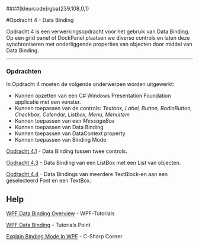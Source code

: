 ####[kleurcode]rgba(239,108,0,1)

#Opdracht 4 - Data Binding

Opdracht 4 is een verwerkingsopdracht voor het gebruik van Data Binding. Op een grid panel of DockPanel plaatsen we diverse controls en laten deze synchroniseren met onderliggende properties van objecten door middel van Data Binding.

------
### Opdrachten

In Opdracht 4 moeten de volgende onderwerpen worden uitgewerkt:


- Kunnen opzetten van een C# Windows Presentation Foundation applicatie met een venster.
- Kunnen toepassen van de controls:  *Textbox, Label, Button, RadioButton, Checkbox, Calendar, Listbox,  Menu, MenuItem*
- Kunnen toepassen van een *MessageBox*
- Kunnen toepassen van Data Binding 
- Kunnen toepassen van DataContext property
- Kunnen toepassen van Binding Mode



[Opdracht 4.1](https://elo.kw1c.nl/CMS/Studie/811%20ICT-Academie/811%20VakkenInhoud/%5BB.07%20CSh%5D%20C%20Sharp/25187%20%C2%A0%20Applicatie-%20en%20mediaontwikkelaar/Periode%2009/Productie/02.%20Opdrachten/Opdracht%20WPF%204.1.pdf) - Data Binding tussen twee controls.

<!--[Opdracht 4.2]() - Data Binding tussen een control en een object property
-->
[Opdracht 4.3](https://elo.kw1c.nl/CMS/Studie/811%20ICT-Academie/811%20VakkenInhoud/%5BB.07%20CSh%5D%20C%20Sharp/25187%20%C2%A0%20Applicatie-%20en%20mediaontwikkelaar/Periode%2009/Productie/02.%20Opdrachten/Opdracht%20WPF%204.3.pdf) - Data Binding van een ListBox met een List van objecten.

[Opdracht 4.4](https://elo.kw1c.nl/CMS/Studie/811%20ICT-Academie/811%20VakkenInhoud/%5BB.07%20CSh%5D%20C%20Sharp/25187%20%C2%A0%20Applicatie-%20en%20mediaontwikkelaar/Periode%2009/Productie/02.%20Opdrachten/Opdracht%20WPF%204.4.pdf) - Data Bindings van meerdere TextBlock-en aan een geselecteerd Font en een TextBox.

## Help

[WPF Data Binding Overview](https://www.wpftutorial.net/DataBindingOverview.html) - WPF-Tutorials

[WPF Data Binding](https://www.tutorialspoint.com/wpf/wpf_data_binding.htm) - Tutorials Point

[Explain Binding Mode In WPF](https://www.c-sharpcorner.com/article/explain-binding-mode-in-wpf/) - C-Sharp Corner